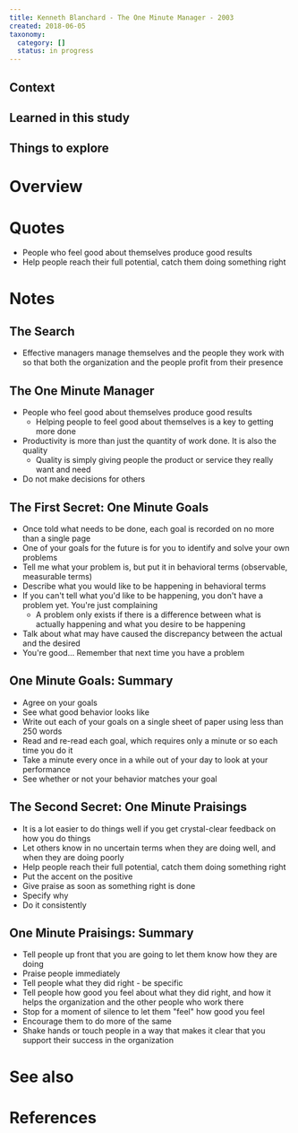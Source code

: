 ```yaml
---
title: Kenneth Blanchard - The One Minute Manager - 2003
created: 2018-06-05
taxonomy:
  category: []
  status: in progress
---
```


## Context

## Learned in this study

## Things to explore

# Overview

# Quotes
* People who feel good about themselves produce good results
* Help people reach their full potential, catch them doing something right

# Notes
## The Search
* Effective managers manage themselves and the people they work with so that both the organization and the people profit from their presence

## The One Minute Manager
* People who feel good about themselves produce good results
	* Helping people to feel good about themselves is a key to getting more done
* Productivity is more than just the quantity of work done. It is also the quality
	* Quality is simply giving people the product or service they really want and need
* Do not make decisions for others

## The First Secret: One Minute Goals
* Once told what needs to be done, each goal is recorded on no more than a single page
* One of your goals for the future is for you to identify and solve your own problems
* Tell me what your problem is, but put it in behavioral terms (observable, measurable terms)
* Describe what you would like to be happening in behavioral terms
* If you can't tell what you'd like to be happening, you don't have a problem yet. You're just complaining
	* A problem only exists if there is a difference between what is actually happening and what you desire to be happening
* Talk about what may have caused the discrepancy between the actual and the desired
* You're good... Remember that next time you have a problem

## One Minute Goals: Summary
* Agree on your goals
* See what good behavior looks like
* Write out each of your goals on a single sheet of paper using less than 250 words
* Read and re-read each goal, which requires only a minute or so each time you do it
* Take a minute every once in a while out of your day to look at your performance
* See whether or not your behavior matches your goal

## The Second Secret: One Minute Praisings
* It is a lot easier to do things well if you get crystal-clear feedback on how you do things
* Let others know in no uncertain terms when they are doing well, and when they are doing poorly
* Help people reach their full potential, catch them doing something right
* Put the accent on the positive
* Give praise as soon as something right is done
* Specify why
* Do it consistently

## One Minute Praisings: Summary
* Tell people up front that you are going to let them know how they are doing
* Praise people immediately
* Tell people what they did right - be specific
* Tell people how good you feel about what they did right, and how it helps the organization and the other people who work there
* Stop for a moment of silence to let them "feel" how good you feel
* Encourage them to do more of the same
* Shake hands or touch people in a way that makes it clear that you support their success in the organization

# See also

# References
